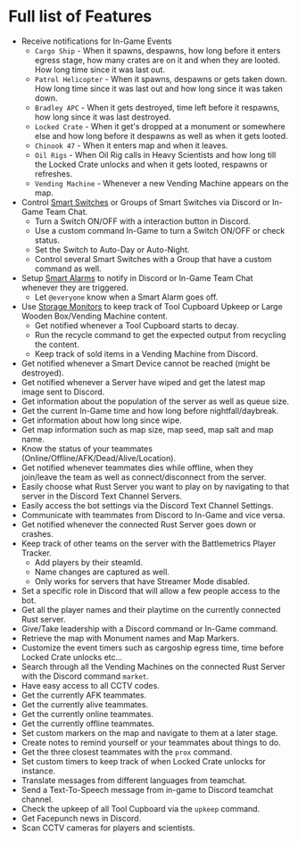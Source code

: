 # Full list of Features

* Receive notifications for In-Game Events
    - `Cargo Ship` - When it spawns, despawns, how long before it enters egress stage, how many crates are on it and when they are looted. How long time since it was last out.
    - `Patrol Helicopter` - When it spawns, despawns or gets taken down. How long time since it was last out and how long since it was taken down.
    - `Bradley APC` - When it gets destroyed, time left before it respawns, how long since it was last destroyed.
    - `Locked Crate` - When it get's dropped at a monument or somewhere else and how long before it despawns as well as when it gets looted.
    - `Chinook 47` - When it enters map and when it leaves.
    - `Oil Rigs` - When Oil Rig calls in Heavy Scientists and how long till the Locked Crate unlocks and when it gets looted, respawns or refreshes.
    - `Vending Machine` - Whenever a new Vending Machine appears on the map.
* Control [Smart Switches](smart_devices.md#smart-switches) or Groups of Smart Switches via Discord or In-Game Team Chat.
    - Turn a Switch ON/OFF with a interaction button in Discord.
    - Use a custom command In-Game to turn a Switch ON/OFF or check status.
    - Set the Switch to Auto-Day or Auto-Night.
    - Control several Smart Switches with a Group that have a custom command as well.
* Setup [Smart Alarms](smart_devices.md#smart-alarms) to notify in Discord or In-Game Team Chat whenever they are triggered.
    - Let `@everyone` know when a Smart Alarm goes off.
* Use [Storage Monitors](smart_devices.md#storage-monitors) to keep track of Tool Cupboard Upkeep or Large Wooden Box/Vending Machine content.
    - Get notified whenever a Tool Cupboard starts to decay.
    - Run the recycle command to get the expected output from recycling the content.
    - Keep track of sold items in a Vending Machine from Discord.
* Get notified whenever a Smart Device cannot be reached (might be destroyed).
* Get notified whenever a Server have wiped and get the latest map image sent to Discord.
* Get information about the population of the server as well as queue size.
* Get the current In-Game time and how long before nightfall/daybreak.
* Get information about how long since wipe.
* Get map information such as map size, map seed, map salt and map name.
* Know the status of your teammates (Online/Offline/AFK/Dead/Alive/Location).
* Get notified whenever teammates dies while offline, when they join/leave the team as well as connect/disconnect from the server.
* Easily choose what Rust Server you want to play on by navigating to that server in the Discord Text Channel Servers.
* Easily access the bot settings via the Discord Text Channel Settings.
* Communicate with teammates from Discord to In-Game and vice versa.
* Get notified whenever the connected Rust Server goes down or crashes.
* Keep track of other teams on the server with the Battlemetrics Player Tracker.
    - Add players by their steamId.
    - Name changes are captured as well.
    - Only works for servers that have Streamer Mode disabled.
* Set a specific role in Discord that will allow a few people access to the bot.
* Get all the player names and their playtime on the currently connected Rust server.
* Give/Take leadership with a Discord command or In-Game command.
* Retrieve the map with Monument names and Map Markers.
* Customize the event timers such as cargoship egress time, time before Locked Crate unlocks etc...
* Search through all the Vending Machines on the connected Rust Server with the Discord command `market`.
* Have easy access to all CCTV codes.
* Get the currently AFK teammates.
* Get the currently alive teammates.
* Get the currently online teammates.
* Get the currently offline teammates.
* Set custom markers on the map and navigate to them at a later stage.
* Create notes to remind yourself or your teammates about things to do.
* Get the three closest teammates with the `prox` command.
* Set custom timers to keep track of when Locked Crate unlocks for instance.
* Translate messages from different languages from teamchat.
* Send a Text-To-Speech message from in-game to Discord teamchat channel.
* Check the upkeep of all Tool Cupboard via the `upkeep` command.
* Get Facepunch news in Discord.
* Scan CCTV cameras for players and scientists.
